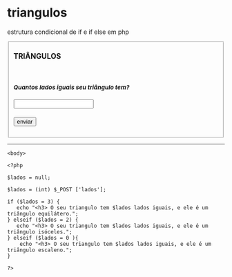 # triangulos
estrutura condicional de if e if else em php
<!DOCTYPE html>
<html lang="en">
<head>
    <meta charset="UTF-8">
    <meta http-equiv="X-UA-Compatible" content="IE=edge">
    <meta name="testeriangulo" content="width=device-width, initial-scale=1.0">
    <title><i><b>Qual seu tipo de triângulo?</b></i> </title>
</head>
<body>
    <php?>
        <fieldset class="formulario">
 <strong></br><big>TRIÂNGULOS</big></strong>
<h3>
<p style = "color:blueviolet">
    <section class="container">
        <h1></h1>
        <form action="/" class="form" method="POST">
        </br><label for="nome"><i><small>Quantos lados iguais seu triângulo tem?</small></i></label>
        </br>
        </br><input type="int" id="lados" name="lados">
    </br>
        </br><button type="submit">enviar</button>
        </form>
         </section>
        </p>
        </fieldset>
    </h3>
    </php>
</body>
</html>

------------------------------------------------------

<!DOCTYPE html>
<html lang="en">
<head>
    <meta charset="UTF-8">
    <meta http-equiv="X-UA-Compatible" content="IE=edge">
    <meta name="testetriangulo" content="width=device-width, initial-scale=1.0">
    <title><b>Triangulos</br></title>
    </head>

    <body>

    <?php

    $lados = null;

    $lados = (int) $_POST ['lados'];

    if ($lados = 3) {
       echo "<h3> O seu triangulo tem $lados lados iguais, e ele é um triângulo equilátero.";
    } elseif ($lados = 2) {
       echo "<h3> O seu triangulo tem $lados lados iguais, e ele é um triângulo isóceles.";
    } elseif ($lados = 0 ){
        echo "<h3> O seu triangulo tem $lados lados iguais, e ele é um triângulo escaleno.";
    }

    ?>
    
</body>
</html>
